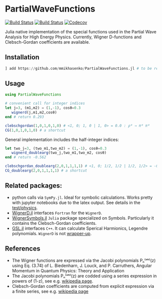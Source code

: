 # PartialWaveFunctions

[![Build Status](https://travis-ci.com/mmikhasenko/PartialWaveFunctions.jl.svg?branch=master)](https://travis-ci.com/mmikhasenko/PartialWaveFunctions.jl)
[![Build Status](https://ci.appveyor.com/api/projects/status/github/mmikhasenko/PartialWaveFunctions.jl?svg=true)](https://ci.appveyor.com/project/mmikhasenko/PartialWaveFunctions-jl)
[![Codecov](https://codecov.io/gh/mmikhasenko/PartialWaveFunctions.jl/branch/master/graph/badge.svg)](https://codecov.io/gh/mmikhasenko/PartialWaveFunctions.jl)

Julia native implementation of the special functions used in the Partial Wave Analysis for High Energy Physics. Currently, Wigner D-functions and Clebsch-Gordan coefficients are available.

## Installation
```julia
] add https://github.com/mmikhasenko/PartialWaveFunctions.jl # to be registered soon
```

## Usage
```julia
using PartialWaveFunctions

# convenient call for integer indices
let j=3, (m1,m2) = (1,-1), cosθ=0.3
   wignerd(j,m1,m2,cosθ)
end # return 0.293

clebschgordan(1,0,1,0,1,0) # <1, 0; 1, 0 | 1, 0> = 0.0 : ρ⁰ → π⁰ π⁰
CG(1,0,1,0,1,0) # a shortcut
```

General implementation includes the half-integer indices:
```julia
let two_j=3, (two_m1,two_m2) = (1,-1), cosθ=0.3
   wignerd_doublearg(two_j,two_m1,two_m2, cosθ)
end # return -0.562

clebschgordan_doublearg(2,0,1,1,1,1) # <1, 0; 1/2, 1/2 | 1/2, 1/2> = -0.577
CG_doublearg(2,0,1,1,1,1) # a shortcut
```

## Related packages:
 * python calls via `SymPy.jl`. Ideal for symbolic calculations. Works pretty with jupyter notebooks due to the latex output. See details in the [test/physics](https://github.com/JuliaPy/SymPy.jl/blob/master/test/test-physics.jl).
 * [WignerD.jl](https://github.com/jishnub/WignerD.jl) interfaces `Fortran` for the `WignerD`.
 * [WignerSymbols.jl](https://github.com/Jutho/WignerSymbols.jl) `Julia` package specialized on Symbols. Particularly it contains the Clebsch-Gordan coefficients.
 * [GSL.jl](https://github.com/JuliaMath/GSL.jl) interfaces `C++`. It can calculate Sperical Harmionics, Legendre polynomials. `WignerD` is not [wrapper-up](https://github.com/JuliaMath/GSL.jl/issues/66).

## References
 * The Wigner functions are expressed via the Jacobi polynomials Pₙ⁽ᵃᵇ⁾(z) using Eq. (3.74) of
    L. Biedenharn, J. Louck, and P. Carruthers, Angular Momentum in Quantum Physics: Theory and Application
 * The Jacobi polynomials Pₙ⁽ᵃᵇ⁾(z) are codded using a series expression in powers of (1-z), see e.g. [wikipedia page](https://en.wikipedia.org/wiki/Jacobi_polynomials).
 * Clebsch-Gordan coefficients are computed from explicit expression via a finite series, see e.g. [wikipedia page](https://en.wikipedia.org/wiki/Table_of_Clebsch%E2%80%93Gordan_coefficients)
